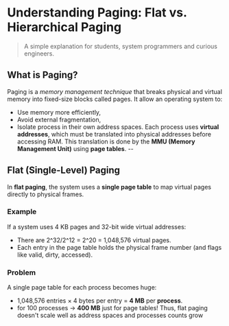 # Understanding Paging: Flat vs. Hierarchical Paging
> A simple explanation for students, system programmers and curious engineers.

## What is Paging?
Paging is a *memory management technique* that breaks physical and virtual memory into fixed-size blocks called pages.
It allow an operating system to:
* Use memory more efficiently,
* Avoid external fragmentation,
* Isolate process in their own address spaces.
Each process uses **virtual addresses**, which must be translated into physical addresses before accessing RAM.
This translation is done by the **MMU (Memory Management Unit)** using **page tables**.
--
## Flat (Single-Level) Paging
In **flat paging**, the system uses a **single page table** to map virtual pages directly to physical frames.
### Example
If a system uses 4 KB pages and 32-bit wide virtual addresses:
* There are 2^32/2^12 = 2^20 = 1,048,576 virtual pages.
* Each entry in the page table holds the physical frame number (and flags like valid, dirty, accessed).
### Problem
A single page table for each process becomes huge:
* 1,048,576 entries × 4 bytes per entry = **4 MB** per **process**.
* for 100 processes → **400 MB** just for page tables!
Thus, flat paging doesn't scale well as address spaces and processes counts grow

